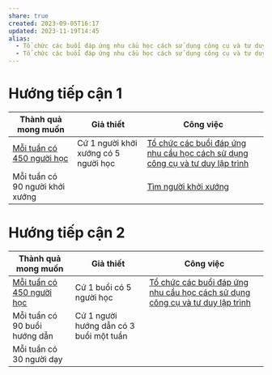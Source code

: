 ```yaml
---
share: true
created: 2023-09-05T16:17
updated: 2023-11-19T14:45
alias:
  - Tổ chức các buổi đáp ứng nhu cầu học cách sử dụng công cụ và tư duy lập trình
  - Tổ chức các buổi đáp ứng nhu cầu học cách sử dụng công cụ và tư duy lập trình cho nhu cầu cá nhân hoặc nghiên cứu
---
```

# Hướng tiếp cận 1
| Thành quả mong muốn             | Giả thiết                            | Công việc                                                                                                                                                                 |
| ------------------------------- | ------------------------------------ | ------------------------------------------------------------------------------------------------------------------------------------------------------------------------- |
| [Mỗi tuần có 450 người học](../../3%20Th%C3%A0nh%20qu%E1%BA%A3%20mong%20mu%E1%BB%91n/M%E1%BB%97i%20tu%E1%BA%A7n%20c%C3%B3%20450%20ng%C6%B0%E1%BB%9Di%20h%E1%BB%8Dc.md)   | Cứ 1 người khởi xướng có 5 người học | [Tổ chức các buổi đáp ứng nhu cầu học cách sử dụng công cụ và tư duy lập trình](K%E1%BA%BF%20ho%E1%BA%A1ch%20t%E1%BB%95%20ch%E1%BB%A9c%20c%C3%A1c%20bu%E1%BB%95i%20%C4%91%C3%A1p%20%E1%BB%A9ng%20nhu%20c%E1%BA%A7u%20h%E1%BB%8Dc%20c%C3%A1ch%20s%E1%BB%AD%20d%E1%BB%A5ng%20c%C3%B4ng%20c%E1%BB%A5%20v%C3%A0%20t%C6%B0%20duy%20l%E1%BA%ADp%20tr%C3%ACnh.md) |
| Mỗi tuần có 90 người khởi xướng |                                      | [Tìm người khởi xướng](./K%E1%BA%BF%20ho%E1%BA%A1ch%20t%C3%ACm%20ng%C6%B0%E1%BB%9Di%20kh%E1%BB%9Fi%20x%C6%B0%E1%BB%9Bng.md)                                                                                                                   |

# Hướng tiếp cận 2
| Thành quả mong muốn           | Giả thiết                               | Công việc                                                                                   |
| ----------------------------- | --------------------------------------- | ------------------------------------------------------------------------------------------- |
| [Mỗi tuần có 450 người học](../../3%20Th%C3%A0nh%20qu%E1%BA%A3%20mong%20mu%E1%BB%91n/M%E1%BB%97i%20tu%E1%BA%A7n%20c%C3%B3%20450%20ng%C6%B0%E1%BB%9Di%20h%E1%BB%8Dc.md) | Cứ 1 buổi có 5 người học                | [Tổ chức các buổi đáp ứng nhu cầu học cách sử dụng công cụ và tư duy lập trình](./index.md) |
| Mỗi tuần có 90 buổi hướng dẫn | Cứ 1 người hướng dẫn có 3 buổi một tuần |                                                                                             |
| Mỗi tuần có 30 người dạy      |                                         |                                                                                             |
